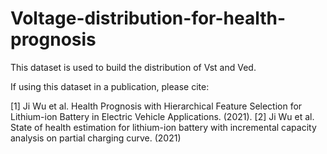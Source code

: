 # Voltage-distribution-for-health-prognosis

This dataset is used to build the distribution of Vst and Ved.

If using this dataset in a publication, please cite: 

[1] Ji Wu et al. Health Prognosis with Hierarchical Feature Selection for Lithium-ion Battery in Electric Vehicle Applications. (2021).
[2] Ji Wu et al. State of health estimation for lithium-ion battery with incremental capacity analysis on partial charging curve. (2021)
